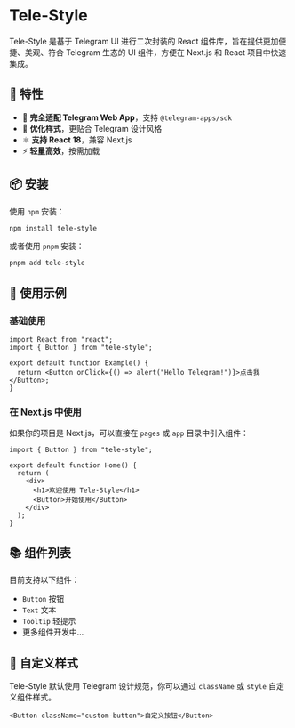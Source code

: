 # Tele-Style

Tele-Style 是基于 Telegram UI 进行二次封装的 React 组件库，旨在提供更加便捷、美观、符合 Telegram 生态的 UI 组件，方便在 Next.js 和 React 项目中快速集成。

## 🚀 特性
- 📱 **完全适配 Telegram Web App**，支持 `@telegram-apps/sdk`
- 🎨 **优化样式**，更贴合 Telegram 设计风格
- ⚛️ **支持 React 18**，兼容 Next.js
- ⚡ **轻量高效**，按需加载

## 📦 安装

使用 `npm` 安装：

```sh
npm install tele-style
```

或者使用 `pnpm` 安装：

```sh
pnpm add tele-style
```

## 🔧 使用示例

### **基础使用**
```tsx
import React from "react";
import { Button } from "tele-style";

export default function Example() {
  return <Button onClick={() => alert("Hello Telegram!")}>点击我</Button>;
}
```

### **在 Next.js 中使用**
如果你的项目是 Next.js，可以直接在 `pages` 或 `app` 目录中引入组件：

```tsx
import { Button } from "tele-style";

export default function Home() {
  return (
    <div>
      <h1>欢迎使用 Tele-Style</h1>
      <Button>开始使用</Button>
    </div>
  );
}
```

## 📚 组件列表
目前支持以下组件：

- `Button` 按钮
- `Text` 文本
- `Tooltip` 轻提示
- 更多组件开发中...

## 🎨 自定义样式
Tele-Style 默认使用 Telegram 设计规范，你可以通过 `className` 或 `style` 自定义组件样式。

```tsx
<Button className="custom-button">自定义按钮</Button>
```